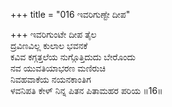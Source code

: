+++
title = "016 ಇವರಿಗುಣ್ಟೇ ದೀಪ"

+++
ಇವರಿಗುಂಟೇ ದೀಪ ತೈಲ  
ದ್ರವಿಣವಿಲ್ಲ ಕುಲಾಲ ಭವನಕೆ  
ಕವಿವ ಕಗ್ಗತ್ತಲೆಯ ನುಗ್ಗೊತ್ತಿದುದು ಬೇರೊಂದು   
ನವ ಯುವತಿಯಾಭರಣ ಮಣಿರುಚಿ  
ನಿವಹವಾಕೆಯ ನಯನಕಾಂತಿಗ  
ಳವನಿಪತಿ ಕೇಳ್ ನಿನ್ನ ಪಿತನ ಪಿತಾಮಹರ ಪರಿಯ     ॥16॥